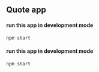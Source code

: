 ## Quote app

#### run this app in development mode

`npm start`

#### run this app in development mode

`npm start`
